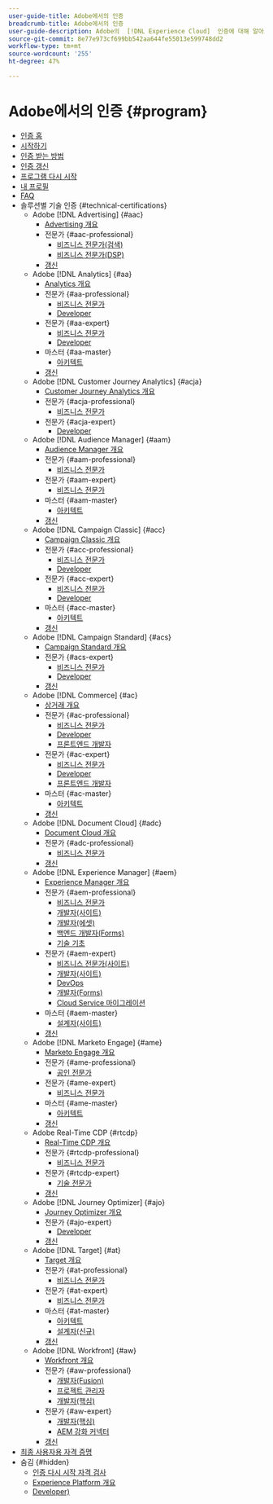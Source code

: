 ```yaml
---
user-guide-title: Adobe에서의 인증
breadcrumb-title: Adobe에서의 인증
user-guide-description: Adobe의  [!DNL Experience Cloud]  인증에 대해 알아보십시오. 인증을 받으면 무엇을 할 수 있는지 알아보십시오.
source-git-commit: 8e77e973cf699bb542aa644fe55013e599748dd2
workflow-type: tm+mt
source-wordcount: '255'
ht-degree: 47%

---
```



# Adobe에서의 인증 {#program}

+ [인증 홈](overview.md)
+ [시작하기](getting-started.md)
+ [인증 받는 방법](how-to-get-certified.md)
+ [인증 갱신](renew.md)
+ [프로그램 다시 시작](restart-program.md)
+ [내 프로필](my-profile.md)
+ [FAQ](faq.md)
+ 솔루션별 기술 인증 {#technical-certifications}
   + Adobe [!DNL Advertising] {#aac}
      + [Advertising 개요](/help/certifications/aac/aac-overview.md)
      + 전문가 {#aac-professional}
         + [비즈니스 전문가(검색)](/help/certifications/aac/aac-search-p-business.md)
         + [비즈니스 전문가(DSP)](/help/certifications/aac/aac-dsp-p-business.md)
      + [갱신](/help/certifications/aac/aac-renew.md)
   + Adobe [!DNL Analytics] {#aa}
      + [Analytics 개요](/help/certifications/aa/aa-overview.md)
      + 전문가 {#aa-professional}
         + [비즈니스 전문가](/help/certifications/aa/aa-p-business.md)
         + [Developer](/help/certifications/aa/aa-p-developer.md)
      + 전문가 {#aa-expert}
         + [비즈니스 전문가](/help/certifications/aa/aa-e-business.md)
         + [Developer](/help/certifications/aa/aa-e-developer.md)
      + 마스터 {#aa-master}
         + [아키텍트](/help/certifications/aa/aa-m-architect.md)
      + [갱신](/help/certifications/aa/aa-renew.md)
   + Adobe [!DNL Customer Journey Analytics] {#acja}
      + [Customer Journey Analytics 개요](/help/certifications/acja/acja-overview.md)
      + 전문가 {#acja-professional}
         + [비즈니스 전문가](/help/certifications/acja/acja-p-business.md)
      + 전문가 {#acja-expert}
         + [Developer](/help/certifications/acja/acja-e-developer.md)
   + Adobe [!DNL Audience Manager] {#aam}
      + [Audience Manager 개요](/help/certifications/aam/aam-overview.md)
      + 전문가 {#aam-professional}
         + [비즈니스 전문가](/help/certifications/aam/aam-p-business.md)
      + 전문가 {#aam-expert}
         + [비즈니스 전문가](/help/certifications/aam/aam-e-business.md)
      + 마스터 {#aam-master}
         + [아키텍트](/help/certifications/aam/aam-m-architect.md)
      + [갱신](/help/certifications/aam/aam-renew.md)
   + Adobe [!DNL Campaign Classic] {#acc}
      + [Campaign Classic 개요](/help/certifications/acc/acc-overview.md)
      + 전문가 {#acc-professional}
         + [비즈니스 전문가](/help/certifications/acc/acc-p-business.md)
         + [Developer](/help/certifications/acc/acc-p-developer.md)
      + 전문가 {#acc-expert}
         + [비즈니스 전문가](/help/certifications/acc/acc-e-business.md)
         + [Developer](/help/certifications/acc/acc-e-developer.md)
      + 마스터 {#acc-master}
         + [아키텍트](/help/certifications/acc/acc-m-developer.md)
      + [갱신](/help/certifications/acc/acc-renew.md)
   + Adobe [!DNL Campaign Standard] {#acs}
      + [Campaign Standard 개요](/help/certifications/acs/acs-overview.md)
      + 전문가 {#acs-expert}
         + [비즈니스 전문가](/help/certifications/acs/acs-e-business.md)
         + [Developer](/help/certifications/acs/acs-e-developer.md)
      + [갱신](/help/certifications/acs/acs-renew.md)
   + Adobe [!DNL Commerce] {#ac}
      + [상거래 개요](/help/certifications/ac/ac-overview.md)
      + 전문가 {#ac-professional}
         + [비즈니스 전문가](/help/certifications/ac/ac-p-business.md)
         + [Developer](/help/certifications/ac/ac-p-developer.md)
         + [프론트엔드 개발자](/help/certifications/ac/ac-p-fedeveloper0623.md)
      + 전문가 {#ac-expert}
         + [비즈니스 전문가](/help/certifications/ac/ac-e-business.md)
         + [Developer](/help/certifications/ac/ac-e-developer.md)
         + [프론트엔드 개발자](/help/certifications/ac/ac-e-fedeveloper0623.md)
      + 마스터 {#ac-master}
         + [아키텍트](/help/certifications/ac/ac-m-architect.md)
      + [갱신](/help/certifications/ac/ac-renew.md)
   + Adobe [!DNL Document Cloud] {#adc}
      + [Document Cloud 개요](/help/certifications/adc/adc-overview.md)
      + 전문가 {#adc-professional}
         + [비즈니스 전문가](/help/certifications/adc/adc-p-business.md)
      + [갱신](/help/certifications/adc/adc-renew.md)
   + Adobe [!DNL Experience Manager] {#aem}
      + [Experience Manager 개요](/help/certifications/aem/aem-overview.md)
      + 전문가 {#aem-professional}
         + [비즈니스 전문가](/help/certifications/aem/aem-p-business.md)
         + [개발자(사이트)](/help/certifications/aem/aem-sites-p-developer.md)
         + [개발자(에셋)](/help/certifications/aem/aem-assets-p-developer.md)
         + [백엔드 개발자(Forms)](/help/certifications/aem/aem-forms-p-bedeveloper.md)
         + [기술 기초](/help/certifications/aem/aem-p-foundations.md)
      + 전문가 {#aem-expert}
         + [비즈니스 전문가(사이트)](/help/certifications/aem/aem-sites-e-business.md)
         + [개발자(사이트)](/help/certifications/aem/aem-sites-e-developer.md)
         + [DevOps](/help/certifications/aem/aem-devops-e-engineer.md)
         + [개발자(Forms)](/help/certifications/aem/aem-forms-e-developer.md)
         + [Cloud Service 마이그레이션](/help/certifications/aem/aem-cs-e-migration.md)
      + 마스터 {#aem-master}
         + [설계자(사이트)](/help/certifications/aem/aem-sites-m-architect.md)
      + [갱신](/help/certifications/aem/aem-renew.md)
   + Adobe [!DNL Marketo Engage] {#ame}
      + [Marketo Engage 개요](/help/certifications/ame/ame-overview.md)
      + 전문가 {#ame-professional}
         + [공인 전문가](/help/certifications/ame/ame-p.md)
      + 전문가 {#ame-expert}
         + [비즈니스 전문가](/help/certifications/ame/ame-e-business.md)
      + 마스터 {#ame-master}
         + [아키텍트](/help/certifications/ame/ame-m-architect.md)
      + [갱신](/help/certifications/ame/ame-renew.md)
   + Adobe Real-Time CDP {#rtcdp}
      + [Real-Time CDP 개요](/help/certifications/rtcdp/rtcdp-overview.md)
      + 전문가 {#rtcdp-professional}
         + [비즈니스 전문가](/help/certifications/rtcdp/rtcdp-p-business.md)
      + 전문가 {#rtcdp-expert}
         + [기술 전문가](/help/certifications/rtcdp/rtcdp-e-technical.md)
      + [갱신](/help/certifications/rtcdp/rtcdp-renew.md)
   + Adobe [!DNL Journey Optimizer] {#ajo}
      + [Journey Optimizer 개요](/help/certifications/ajo/ajo-overview.md)
      + 전문가 {#ajo-expert}
         + [Developer](/help/certifications/ajo/ajo-e-developer.md)
      + [갱신](/help/certifications/ajo/ajo-renew.md)
   + Adobe [!DNL Target] {#at}
      + [Target 개요](/help/certifications/at/at-overview.md)
      + 전문가 {#at-professional}
         + [비즈니스 전문가](/help/certifications/at/at-p-business.md)
      + 전문가 {#at-expert}
         + [비즈니스 전문가](/help/certifications/at/at-e-business.md)
      + 마스터 {#at-master}
         + [아키텍트](/help/certifications/at/at-m-architect.md)
         + [설계자(신규)](/help/certifications/at/at-m-architect0623.md)
      + [갱신](/help/certifications/at/at-renew.md)
   + Adobe [!DNL Workfront] {#aw}
      + [Workfront 개요](/help/certifications/aw/aw-overview.md)
      + 전문가 {#aw-professional}
         + [개발자(Fusion)](/help/certifications/aw/aw-fusion-p-developer.md)
         + [프로젝트 관리자](/help/certifications/aw/aw-p-project-manager.md)
         + [개발자(핵심)](/help/certifications/aw/aw-core-p-developer.md)
      + 전문가 {#aw-expert}
         + [개발자(핵심)](/help/certifications/aw/aw-core-e-developer.md)
         + [AEM 강화 커넥터](/help/certifications/aw/aw-aem-e-connector.md)
      + [갱신](/help/certifications/aw/aw-renew.md)
+ [최종 사용자용 자격 증명](https://learning.adobe.com/certification/credentials)
+ 숨김 {#hidden}
   + [인증 다시 시작 자격 검사](exam-eligibility-check.md)
   + [Experience Platform 개요](/help/certifications/aep/aep-overview.md)
   + [Developer)](/help/certifications/aep/aep-e-foundations.md)